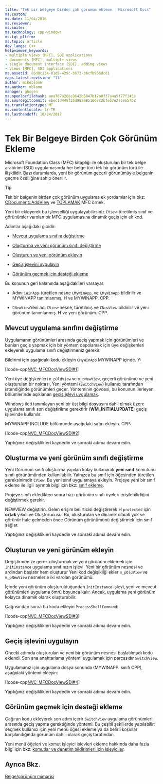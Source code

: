 ```yaml
---
title: "Tek bir belgeye birden çok görünüm ekleme | Microsoft Docs"
ms.custom: 
ms.date: 11/04/2016
ms.reviewer: 
ms.suite: 
ms.technology: cpp-windows
ms.tgt_pltfrm: 
ms.topic: article
dev_langs: C++
helpviewer_keywords:
- multiple views [MFC], SDI applications
- documents [MFC], multiple views
- single document interface (SDI), adding views
- views [MFC], SDI applications
ms.assetid: 86d0c134-01d5-429c-b672-36cfb956dc01
caps.latest.revision: "13"
author: mikeblome
ms.author: mblome
manager: ghogen
ms.openlocfilehash: aea707a208e9642b5847b17a8f37a4a5f77f145e
ms.sourcegitcommit: ebec1d449f2bd98aa851667c2bfeb7e27ce657b2
ms.translationtype: MT
ms.contentlocale: tr-TR
ms.lasthandoff: 10/24/2017
---
```

# <a name="adding-multiple-views-to-a-single-document"></a>Tek Bir Belgeye Birden Çok Görünüm Ekleme
Microsoft Foundation Class (MFC) kitaplığı ile oluşturulan bir tek belge arabirimi (SDI) uygulamasında her belge türü tek bir görünüm türü ile ilişkilidir. Bazı durumlarda, yeni bir görünüm geçerli görünümüyle belgenin geçme özelliğine sahip önerilir.  
  
> [!TIP]
>  Tek bir belgenin birden çok görünüm uygulama ek yordamlar için bkz: [CDocument::AddView](../mfc/reference/cdocument-class.md#addview) ve [TOPLAMAK](../visual-cpp-samples.md) MFC örnek.  
  
 Yeni bir ekleyerek bu işlevselliği uygulayabilirsiniz `CView`-türetilmiş sınıf ve görünümler varolan bir MFC uygulamasına dinamik geçiş için ek kod.  
  
 Adımlar aşağıdaki gibidir:  
  
-   [Mevcut uygulama sınıfını değiştirme](#vcconmodifyexistingapplicationa1)  
  
-   [Oluşturma ve yeni görünüm sınıfı değiştirme](#vcconnewviewclassa2)  
  
-   [Oluşturun ve yeni görünüm ekleyin](#vcconattachnewviewa3)  
  
-   [Geçiş işlevini uygulayın](#vcconswitchingfunctiona4)  
  
-   [Görünüm geçmek için desteği ekleme](#vcconswitchingtheviewa5)  
  
 Bu konunun geri kalanında aşağıdakileri varsayar:  
  
-   Adını `CWinApp`-türetilen nesne `CMyWinApp`, ve `CMyWinApp` bildirilir ve MYWINAPP tanımlanmış. H ve MYWINAPP. CPP.  
  
-   `CNewView`Yeni adı `CView`-nesne, türetilmiş ve `CNewView` bildirilir ve yeni görünüm tanımlanmış. H ve yeni görünüm. CPP.  
  
##  <a name="vcconmodifyexistingapplicationa1"></a>Mevcut uygulama sınıfını değiştirme  
 Uygulamanın görünümleri arasında geçiş yapmak için görünümleri ve bunları geçiş yapmak için bir yöntem depolamak için üye değişkenleri ekleyerek uygulama sınıfı değiştirmeniz gerekir.  
  
 Bildirimi için aşağıdaki kodu ekleyin `CMyWinApp` MYWINAPP içinde. Y:  
  
 [!code-cpp[NVC_MFCDocViewSDI#1](../mfc/codesnippet/cpp/adding-multiple-views-to-a-single-document_1.h)]  
  
 Yeni üye değişkenleri `m_pOldView` ve `m_pNewView`, geçerli görünümü ve yeni oluşturulan bir noktası. Yeni yöntemi (`SwitchView`) kullanıcı tarafından istendiğinde görünümleri geçer. Yönteminin gövdesi, bu konunun ilerleyen bölümlerinde açıklanan [geçiş işlevi uygulamak](#vcconswitchingfunctiona4).  
  
 Windows ileti tanımlayan yeni bir üst bilgi dosyasını dahil olmak üzere uygulama sınıfı son değiştirilme gerektirir (**WM_INITIALUPDATE**) geçiş işlevinde kullanılır.  
  
 MYWINAPP INCLUDE bölümünde aşağıdaki satırı ekleyin. CPP:  
  
 [!code-cpp[NVC_MFCDocViewSDI#2](../mfc/codesnippet/cpp/adding-multiple-views-to-a-single-document_2.cpp)]  
  
 Yaptığınız değişiklikleri kaydedin ve sonraki adıma devam edin.  
  
##  <a name="vcconnewviewclassa2"></a>Oluşturma ve yeni görünüm sınıfı değiştirme  
 Yeni Görünüm sınıfı oluşturma yapılan kolay kullanarak **yeni sınıf** komutunu sınıfı görünümünden kullanılabilir. Yalnızca bu sınıf için öğesinden türetilen gereksinimdir `CView`. Bu yeni sınıf uygulamaya ekleyin. Projeye yeni bir sınıf ekleme ile ilgili ayrıntılı bilgi için bkz: [sınıf ekleme](../ide/adding-a-class-visual-cpp.md).  
  
 Projeye sınıfı ekledikten sonra bazı görünüm sınıfı üyeleri erişilebilirliğini değiştirmek gerekir.  
  
 NEWVIEW değiştirin. Gelen erişim belirticisi değiştirerek H `protected` için **ortak** yıkıcı ve Oluşturucusu. Bu, oluşturulan ve dinamik olarak yok ve görünür hale gelmeden önce Görünüm görünümünü değiştirmek için sınıf sağlar.  
  
 Yaptığınız değişiklikleri kaydedin ve sonraki adıma devam edin.  
  
##  <a name="vcconattachnewviewa3"></a>Oluşturun ve yeni görünüm ekleyin  
 Değiştirmenize gerek oluşturmak ve yeni görünüm eklemek için `InitInstance` uygulama sınıfınızın işlevi. Yeni bir görünüm nesnesi ve ardından başlatır hem oluşturur Yeni kod değişikliği ekler `m_pOldView` ve `m_pNewView` nesnelerle iki varolan görünümü.  
  
 İçinde yeni görünüm oluşturulduğundan `InitInstance` işlevi, yeni ve mevcut görünümleri uygulama ömrü boyunca kalır. Ancak, uygulama yeni görünüm kolayca dinamik olarak oluşturabilir.  
  
 Çağrısından sonra bu kodu ekleyin `ProcessShellCommand`:  
  
 [!code-cpp[NVC_MFCDocViewSDI#3](../mfc/codesnippet/cpp/adding-multiple-views-to-a-single-document_3.cpp)]  
  
 Yaptığınız değişiklikleri kaydedin ve sonraki adıma devam edin.  
  
##  <a name="vcconswitchingfunctiona4"></a>Geçiş işlevini uygulayın  
 Önceki adımda oluşturulan ve yeni bir görünüm nesnesi başlatılmadı kodu eklendi. Son ana anahtarlama yöntemi uygulamak için parçasıdır `SwitchView`.  
  
 Uygulamanız için uygulama dosya sonunda (MYWINAPP. sınıfı CPP), aşağıdaki yöntemi ekleyin:  
  
 [!code-cpp[NVC_MFCDocViewSDI#4](../mfc/codesnippet/cpp/adding-multiple-views-to-a-single-document_4.cpp)]  
  
 Yaptığınız değişiklikleri kaydedin ve sonraki adıma devam edin.  
  
##  <a name="vcconswitchingtheviewa5"></a>Görünüm geçmek için desteği ekleme  
 Çağıran kodu ekleyerek son adım içerir `SwitchView` uygulama görünümleri arasında geçiş yapma gerektiğinde yöntemi. Bu çeşitli şekillerde yapılabilir: seçmek kullanıcı için yeni menü öğesi ekleme ya da belirli koşullar karşılandığında görünüm dahili olarak geçiş tarafından.  
  
 Yeni menü öğeleri ve komut işleyici işlevleri ekleme hakkında daha fazla bilgi için bkz: [komutlar ve denetim bildirimleri için işleyiciler](../mfc/handlers-for-commands-and-control-notifications.md).  
  
## <a name="see-also"></a>Ayrıca Bkz.  
 [Belge/görünüm mimarisi](../mfc/document-view-architecture.md)

